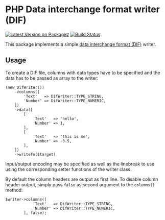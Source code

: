 # PHP Data interchange format writer (DIF)
[![Latest Version on Packagist](https://img.shields.io/packagist/v/mehr-it/data-interchange-format.svg?style=flat-square)](https://packagist.org/packages/mehr-it/data-interchange-format)
[![Build Status](https://travis-ci.org/mehr-it/data-interchange-format.svg?branch=master)](https://travis-ci.org/mehr-it/data-interchange-format)

This package implements a simple [data interchange format (DIF)](https://en.wikipedia.org/wiki/Data_Interchange_Format) writer. 

## Usage
To create a DIF file, columns with data types have to be specified and the data has to be passed
as array to the writer:

    (new DifWriter())
        ->columns([
            'Text'   => DifWriter::TYPE_STRING,
            'Number' => DifWriter::TYPE_NUMERIC,
        ])
        ->data([
            [
                'Text'   => 'hello',
                'Number' => 1,
            ],
            [
                'Text'   => 'this is me',
                'Number' => -3.5,
            ],
        ])
        ->writeTo($target)
        
Input/output encoding may be specified as well as the linebreak to use using the corresponding
setter functions of the writer class.

By default the column headers are output as first line. To disable column header output, simply
pass `false` as second argument to the `columns()` method:

    $writer->columns([
                'Text'   => DifWriter::TYPE_STRING,
                'Number' => DifWriter::TYPE_NUMERIC,
            ], false);